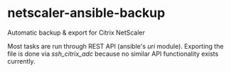 # netscaler-ansible-backup
Automatic backup &amp; export for Citrix NetScaler

Most tasks are run through REST API (ansible's _uri_ module). Exporting the file is done via _ssh_citrix_adc_ because no similar API functionality exists currently.
